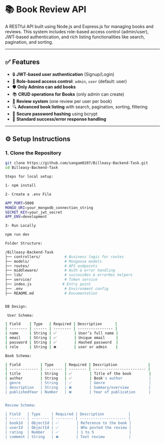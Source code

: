 # 📚 Book Review API

A RESTful API built using Node.js and Express.js for managing books and reviews. This system includes role-based access control (admin/user), JWT-based authentication, and rich listing functionalities like search, pagination, and sorting.

---

## ✅ Features

- 🔒 **JWT-based user authentication** (Signup/Login)
- 🧠 **Role-based access control**: `admin`, `user` (default: user)
- 🛡️ **Only Admins can add books**
- 📚 **CRUD operations for Books** (only admin can create)
- 📝 **Review system** (one review per user per book)
- 🔍 **Advanced book listing** with search, pagination, sorting, filtering
- 🔐 **Secure password hashing** using bcrypt
- 🔁 **Standard success/error response handling**

---

## ⚙️ Setup Instructions

### 1. Clone the Repository

```bash
git clone https://github.com/sangam0207/Billeasy-Backend-Task.git
cd Billeasy-Backend-Task

Steps for local setup:

1- npm install

2- Create a .env File

APP_PORT=5000
MONGO_URI=your_mongodb_connection_string
SECRET_KEY=your_jwt_secret
APP_ENV=development

3- Run Locally

npm run dev

Folder Structure: 

/Billeasy-Backend-Task
├── controllers/           # Business logic for routes
├── models/                # Mongoose models
├── routes/                # API endpoints
├── middleware/            # Auth & error handling
├── lib/                   # successRes & errorRes helpers
├── service/               # Token service
├── index.js              # Entry point
├── .env                   # Environment config
├── README.md              # Documentation


DB Design:

 User Schema:

| Field    | Type   | Required | Description      |
| -------- | ------ | -------- | ---------------- |
| name     | String | ✅        | User’s full name |
| email    | String | ✅        | Unique email     |
| password | String | ✅        | Hashed password  |
| role     | String | ❌        | user or admin    |

Book Schema:

| Field         | Type     | Required | Description              |
| ------------- | -------- | -------- | ------------------------ |
| title         | String   | ✅        | Title of the book        |
| author        | String   | ✅        | Book's author            |
| genre         | String   | ✅        | Genre                    |
| description   | String   | ❌        | Summary/overview         |
| publishedYear | Number   | ❌        | Year of publication      |


Review Schema:

| Field   | Type     | Required | Description           |
| ------- | -------- | -------- | --------------------- |
| bookId  | ObjectId | ✅        | Reference to the book |
| userId  | ObjectId | ✅        | Who posted the review |
| rating  | Number   | ✅        | 1 to 5                |
| comment | String   | ❌        | Text review           |


